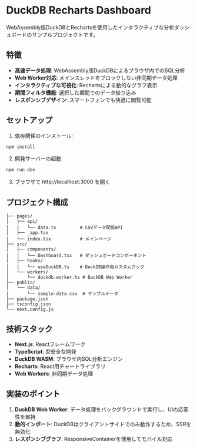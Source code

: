 # DuckDB Recharts Dashboard

WebAssembly版DuckDBとRechartsを使用したインタラクティブな分析ダッシュボードのサンプルプロジェクトです。

## 特徴

- **高速データ処理**: WebAssembly版DuckDBによるブラウザ内でのSQL分析
- **Web Worker対応**: メインスレッドをブロックしない非同期データ処理
- **インタラクティブな可視化**: Rechartsによる動的なグラフ表示
- **期間フィルタ機能**: 選択した期間でのデータ絞り込み
- **レスポンシブデザイン**: スマートフォンでも快適に閲覧可能

## セットアップ

1. 依存関係のインストール:
```bash
npm install
```

2. 開発サーバーの起動:
```bash
npm run dev
```

3. ブラウザで http://localhost:3000 を開く

## プロジェクト構成

```
├── pages/
│   ├── api/
│   │   └── data.ts         # CSVデータ配信API
│   ├── _app.tsx
│   └── index.tsx           # メインページ
├── src/
│   ├── components/
│   │   └── Dashboard.tsx   # ダッシュボードコンポーネント
│   ├── hooks/
│   │   └── useDuckDB.ts    # DuckDB操作用カスタムフック
│   └── workers/
│       └── duckdb.worker.ts # DuckDB Web Worker
├── public/
│   └── data/
│       └── sample-data.csv  # サンプルデータ
├── package.json
├── tsconfig.json
└── next.config.js
```

## 技術スタック

- **Next.js**: Reactフレームワーク
- **TypeScript**: 型安全な開発
- **DuckDB WASM**: ブラウザ内SQL分析エンジン
- **Recharts**: React用チャートライブラリ
- **Web Workers**: 非同期データ処理

## 実装のポイント

1. **DuckDB Web Worker**: データ処理をバックグラウンドで実行し、UIの応答性を維持
2. **動的インポート**: DuckDBはクライアントサイドでのみ動作するため、SSRを無効化
3. **レスポンシブグラフ**: ResponsiveContainerを使用してモバイル対応